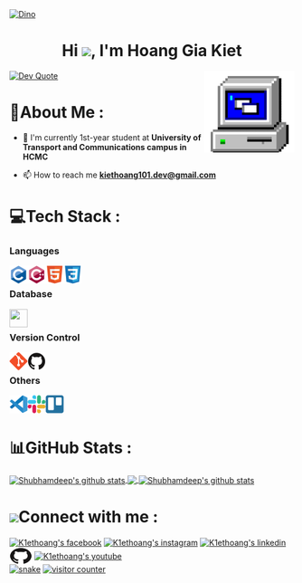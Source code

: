 <a href="https://github.com/K1ethoang">
 <img align="" src="https://github.com/TheDudeThatCode/TheDudeThatCode/blob/master/Assets/dino.gif" alt="Dino"/></a>

<!-- HI -->
<h1 align="center"> Hi <img src="https://github.com/TheDudeThatCode/TheDudeThatCode/blob/master/Assets/Hi.gif" width="40px">, I'm Hoang Gia Kiet </br> 
</h1>

<a href="https://github.com/K1ethoang">
 <img align="" src="https://quotes-github-readme.vercel.app/api?type=horizontal&theme=gruvbox" alt="Dev Quote"/></a> 

<a href="https://github.com/K1ethoang">
 <img align="right" src="https://github.com/TheDudeThatCode/TheDudeThatCode/blob/master/Assets/PC.gif" alt="PC" heigth="160" width="160"/></a>
 
<br>

# 💫About Me :
- 🌱 I'm currently 1st-year student at **University of Transport and Communications campus in HCMC**

- 📫 How to reach me **kiethoang101.dev@gmail.com**

# 💻Tech Stack :
### Languages 
<a href="https://github.com/K1ethoang">
<img align='left' height="32" width="32" src="https://raw.githubusercontent.com/devicons/devicon/master/icons/c/c-original.svg" /></a>

<a href="https://github.com/K1ethoang">
<img align='left' height="32" width="32" src="https://raw.githubusercontent.com/devicons/devicon/master/icons/cplusplus/cplusplus-original.svg" /></a>

<a href="https://github.com/K1ethoang">
<img align='left' height="32" width="32" src="https://raw.githubusercontent.com/devicons/devicon/master/icons/html5/html5-original.svg" /></a>

<a href="https://github.com/K1ethoang">
<img align='left' height="32" width="32" src="https://raw.githubusercontent.com/devicons/devicon/master/icons/css3/css3-original.svg" /></a>
<br>

### Database
<img align='left' height="32" width="32" src="https://www.svgrepo.com/show/303229/microsoft-sql-server-logo.svg" />
<br>

### Version Control
<a href="https://github.com/K1ethoang">
 <img align='left' height="32" width="32" src="https://raw.githubusercontent.com/devicons/devicon/master/icons/git/git-original.svg" /></a>
 
<a href="https://github.com/K1ethoang">
<img align='left' height="32" width="32" src="https://raw.githubusercontent.com/devicons/devicon/master/icons/github/github-original.svg" /></a>
<br>

### Others
<a href="https://github.com/K1ethoang">
<img align='left' height="32" width="32" src="https://raw.githubusercontent.com/devicons/devicon/master/icons/vscode/vscode-original.svg" /></a>

<a href="https://github.com/K1ethoang">
<img align='left' height="32" width="32" src="https://raw.githubusercontent.com/devicons/devicon/master/icons/slack/slack-original.svg" /></a>
 
<a href="https://github.com/K1ethoang">
<img align='left' height="32" width="32" src="https://raw.githubusercontent.com/devicons/devicon/master/icons/trello/trello-plain.svg" /></a>
<br>
<br>

# 📊GitHub Stats :
<a href="https://github.com/K1ethoang">
 <img align="center" src="https://github-readme-stats.vercel.app/api?username=K1ethoang&theme=onedark&hide_border=false&include_all_commits=false&count_private=true" alt="Shubhamdeep's github stats"/>
</a>

<a href="https://github.com/K1ethoang">
  <img align="center" src="https://github-readme-stats.vercel.app/api/top-langs/?username=K1ethoang&theme=onedark&hide_langs_below=1" />
</a>

<a href="https://github.com/K1ethoang">
 <img align="center" src="https://github-readme-streak-stats.herokuapp.com/?user=K1ethoang&theme=onedark&hide_border=false" alt="Shubhamdeep's github stats"/>
</a>


# <img src="https://github.com/TheDudeThatCode/TheDudeThatCode/blob/master/Assets/Handshake.gif" height="32px">Connect with me :
<!-- facebook -->
<a href="https://fb.com/K1ethoang">
 <img align="center" src="https://raw.githubusercontent.com/rahuldkjain/github-profile-readme-generator/master/src/images/icons/Social/facebook.svg" alt="K1ethoang's facebook" height="30" width="40"/></a>
 
<!-- instagram -->
<a href="https://instagram.com/k1ethoang">
 <img align="center" src="https://raw.githubusercontent.com/rahuldkjain/github-profile-readme-generator/master/src/images/icons/Social/instagram.svg" alt="K1ethoang's instagram" height="30" width="40"/></a>
 
 <!-- linkedin -->
<a href="https://linkedin.com/in/k1ethoang">
 <img align="center" src="https://raw.githubusercontent.com/rahuldkjain/github-profile-readme-generator/master/src/images/icons/Social/linked-in-alt.svg" alt="K1ethoang's linkedin" height="30" width="40"/></a>
 
 <!-- github -->
<a href="https://github.com/K1ethoang">
 <img align="center" src="https://raw.githubusercontent.com/devicons/devicon/master/icons/github/github-original.svg" alt="K1ethoang's github" height="30" width="40"/></a>
 
<!-- youtube -->
<a href="https://www.youtube.com/channel/UCK5Ey9NoSyo7PYBmM3OvjtQ">
 <img align="center" src="https://raw.githubusercontent.com/rahuldkjain/github-profile-readme-generator/master/src/images/icons/Social/youtube.svg" alt="K1ethoang's youtube" height="30" width="40"/></a>
 
<br>

<a href="https://github.com/K1ethoang">
 <img align="" src="https://github.com/VishwaGauravIn/VishwaGauravIn/blob/output/github-contribution-grid-snake.gif" alt="snake"/></a>

<a href="https://github.com/K1ethoang">
 <img align="" src="https://komarev.com/ghpvc/?username=K1ethoang&label=Visitors+Count&color=brightgreen" alt="visitor counter"/></a>
